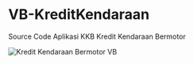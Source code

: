 # VB-KreditKendaraan
Source Code Aplikasi KKB Kredit Kendaraan Bermotor

![Kredit Kendaraan Bermotor VB](https://github.com/novri3h/VB-KreditKendaraan/assets/25641359/43314a54-3a3f-4707-b685-ad40b3b19454)
